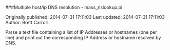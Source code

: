 ###Multiple host/ip DNS resolution - mass_nslookup.pl

Originally published: 2014-07-31 17:11:03
Last updated: 2014-07-31 17:11:03
Author: Brett Carroll

Parse a text file containing a list of IP Addresses or hostnames (one per line) and print out the corresponding IP Address or hostname resolved by DNS.